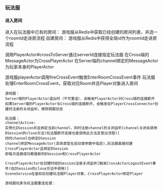 ### 玩法服

#### 进入房间
进入在玩法服中已有的房间：
游戏服从Redis中获取已经创建的房间列表，并选一个roomId走进房流程
自建房间：
游戏服从Redis中获得全局id作为roomId走进房流程

调用PlayerActor#crossToServer通过serverId连接指定玩法服
在Cross端的MessageActor为CrossPlayerActor
在Server端的channel绑定的MessageActor为玩家本身的PlayerActor

游戏服playerActor调用fireCrossEvent触发EnterRoomCrossEvent事件
玩法服处理EnterRoomCrossEvent，获取对应Room并且Player对象进入房间



```
游戏服：
Server端的PlayerActor退出时（不可重连），会触发PlayerActor对Cross端的连接断开
如果Server端的PlayerActor与Cross端的连接断开，会触发在PlayerCrossConnector创建时注册的关闭监听，移除跨服状态

玩法服：
channelActive:
实例化DSession并且绑定当前channel，同时注册channel的关闭监听[channel关闭会调用DSession的close方法(玩法服断开连接也是调用此方法走登出流程)]
同时channel也绑定DSession
channel绑定MessageActor(具体类型在启动类参数中指定),玩法服直接创建CrossPlayerActor且绑定DSession
即每次连接成功都是新的DSession和CrossPlayerActor

CrossPlayerActor在创建时给DSession注册关闭监听[触发CrossActorLogoutEvent事件(在DSession的close方法中调用)]
SceneService在鉴权后创建玩法服Player对象，CrossPlayerActor绑定Player

游戏服玩家与玩法服重连处理：

```